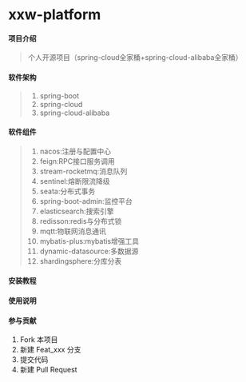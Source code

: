 # xxw-platform

#### 项目介绍
>个人开源项目（spring-cloud全家桶+spring-cloud-alibaba全家桶）

#### 软件架构
> 1. spring-boot
> 2. spring-cloud
> 3. spring-cloud-alibaba

#### 软件组件
> 1. nacos:注册与配置中心
> 2. feign:RPC接口服务调用
> 3. stream-rocketmq:消息队列
> 4. sentinel:熔断限流降级
> 5. seata:分布式事务
> 6. spring-boot-admin:监控平台
> 7. elasticsearch:搜索引擎
> 8. redisson:redis与分布式锁
> 9. mqtt:物联网消息通讯
> 10. mybatis-plus:mybatis增强工具
> 11. dynamic-datasource:多数据源
> 12. shardingsphere:分库分表

#### 安装教程

#### 使用说明

#### 参与贡献

1. Fork 本项目
2. 新建 Feat_xxx 分支
3. 提交代码
4. 新建 Pull Request